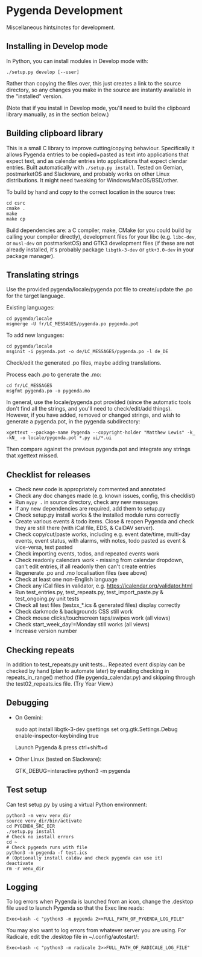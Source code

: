 Pygenda Development
===================
Miscellaneous hints/notes for development.

Installing in Develop mode
--------------------------
In Python, you can install modules in Develop mode with:

    ./setup.py develop [--user]

Rather than copying the files over, this just creates a link to the
source directory, so any changes you make in the source are instantly
available in the "installed" version.

(Note that if you install in Develop mode, you'll need to build the
clipboard library manually, as in the section below.)

Building clipboard library
--------------------------
This is a small C library to improve cutting/copying behaviour.
Specifically it allows Pygenda entries to be copied+pasted as text
into applications that expect text, and as calendar entries into
applications that expect clendar entries. Built automatically with
`./setup.py install`. Tested on Gemian, postmarketOS and Slackware,
and probably works on other Linux distributions. It might need
tweaking for Windows/MacOS/BSD/other.

To build by hand and copy to the correct location in the source tree:

    cd csrc
    cmake .
    make
    make cp

Build dependencies are: a C compiler, make, CMake (or you could build
by calling your compiler directly), development files for your libc
(e.g. `libc-dev`, or `musl-dev` on postmarketOS) and GTK3 development
files (if these are not already installed, it's probably package
`libgtk-3-dev` or `gtk+3.0-dev` in your package manager).

Translating strings
-------------------
Use the provided pygenda/locale/pygenda.pot file to create/update the
.po for the target language.

Existing languages:

    cd pygenda/locale
    msgmerge -U fr/LC_MESSAGES/pygenda.po pygenda.pot

To add new languages:

    cd pygenda/locale
    msginit -i pygenda.pot -o de/LC_MESSAGES/pygenda.po -l de_DE

Check/edit the generated .po files, maybe adding translations.

Process each .po to generate the .mo:

    cd fr/LC_MESSAGES
    msgfmt pygenda.po -o pygenda.mo

In general, use the locale/pygenda.pot provided (since the automatic
tools don't find all the strings, and you'll need to check/edit/add
things). However, if you have added, removed or changed strings, and
wish to generate a pygenda.pot, in the pygenda subdirectory:

    xgettext --package-name Pygenda --copyright-holder "Matthew Lewis" -k_ -kN_ -o locale/pygenda.pot *.py ui/*.ui

Then compare against the previous pygenda.pot and integrate any
strings that xgettext missed.

Checklist for releases
----------------------
* Check new code is appropriately commented and annotated
* Check any doc changes made (e.g. known issues, config, this checklist)
* Run `mypy .` in source directory, check any new messages
* If any new dependencies are required, add them to setup.py
* Check setup.py install works & the installed module runs correctly
* Create various events & todo items. Close & reopen Pygenda and check
  they are still there (with iCal file, EDS, & CalDAV server).
* Check copy/cut/paste works, including e.g. event date/time, multi-day events,
  event status, with alarms, with notes, todo pasted as event & vice-versa,
  text pasted
* Check importing events, todos, and repeated events work
* Check readonly calendars work - missing from calendar dropdown, can't edit
  entries, if all readonly then can't create entries
* Regenerate .po and .mo localisation files (see above)
* Check at least one non-English language
* Check any iCal files in validator, e.g. https://icalendar.org/validator.html
* Run test_entries.py, test_repeats.py, test_import_paste.py & test_ongoing.py
  unit tests
* Check all test files (testxx_*.ics & generated files) display correctly
* Check darkmode & backgrounds CSS still work
* Check mouse clicks/touchscreen taps/swipes work (all views)
* Check start_week_day!=Monday still works (all views)
* Increase version number

Checking repeats
----------------
In addition to test_repeats.py unit tests...
Repeated event display can be checked by hand (plan to automate later) by
enabling checking in repeats_in_range() method (file pygenda_calendar.py)
and skipping through the test02_repeats.ics file. (Try Year View.)

Debugging
---------
* On Gemini:

    sudo apt install libgtk-3-dev
    gsettings set org.gtk.Settings.Debug enable-inspector-keybinding true

  Launch Pygenda & press ctrl+shift+d

* Other Linux (tested on Slackware):

    GTK_DEBUG=interactive python3 -m pygenda

Test setup
----------
Can test setup.py by using a virtual Python environment:

    python3 -m venv venv_dir
    source venv_dir/bin/activate
    cd PYGENDA_SRC_DIR
    ./setup.py install
    # Check no install errors
    cd ~
    # Check pygenda runs with file
    python3 -m pygenda -f test.ics
    # (Optionally install caldav and check pygenda can use it)
    deactivate
    rm -r venv_dir

Logging
-------
To log errors when Pygenda is launched from an icon, change the
.desktop file used to launch Pygenda so that the Exec line reads:

    Exec=bash -c "python3 -m pygenda 2>>FULL_PATH_OF_PYGENDA_LOG_FILE"

You may also want to log errors from whatever server you are using.
For Radicale, edit the .desktop file in ~/.config/autostart/:

    Exec=bash -c "python3 -m radicale 2>>FULL_PATH_OF_RADICALE_LOG_FILE"

